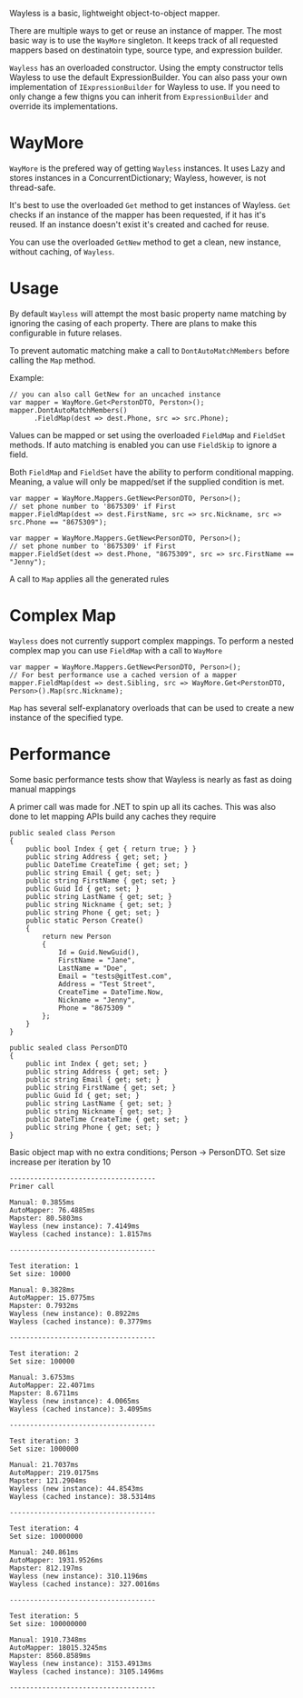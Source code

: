 Wayless is a basic, lightweight object-to-object mapper.

There are multiple ways to get or reuse an instance of mapper. The most basic 
way is to use the `WayMore` singleton.  It keeps track of all requested mappers
based on destinatoin type, source type, and expression builder.  

`Wayless` has an overloaded constructor. Using the empty constructor tells Wayless
to use the default ExpressionBuilder. You can also pass your own implementation of 
`IExpressionBuilder` for Wayless to use.  If you need to only change a few thigns you 
can inherit from `ExpressionBuilder` and override its implementations.

# WayMore
`WayMore` is the prefered way of getting `Wayless` instances.  It uses Lazy<T> and stores instances in a 
ConcurrentDictionary; Wayless, however, is not thread-safe.  

It's best to use the overloaded `Get` method to get instances of Wayless. `Get` checks if 
an instance of the mapper has been requested, if it has it's reused. If an instance doesn't exist it's created
and cached for reuse.

You can use the overloaded `GetNew` method to get a clean, new instance, without caching, of `Wayless`. 

# Usage

By default `Wayless` will attempt the most basic property name matching by ignoring the casing of each property.
There are plans to make this configurable in future relases. 

To prevent automatic matching make a call to `DontAutoMatchMembers` before calling the `Map` method.

Example:

	// you can also call GetNew for an uncached instance
	var mapper = WayMore.Get<PerstonDTO, Perston>(); 
	mapper.DontAutoMatchMembers()
		  .FieldMap(dest => dest.Phone, src => src.Phone);


Values can be mapped or set using the overloaded `FieldMap` and `FieldSet` methods. If auto matching is enabled 
you can use `FieldSkip` to ignore a field.  

Both `FieldMap` and `FieldSet` have the ability to perform conditional mapping. Meaning, a value will
only  be mapped/set if the supplied condition is met.

	var mapper = WayMore.Mappers.GetNew<PersonDTO, Person>();
	// set phone number to '8675309' if First
	mapper.FieldMap(dest => dest.FirstName, src => src.Nickname, src => src.Phone == "8675309"); 

	var mapper = WayMore.Mappers.GetNew<PersonDTO, Person>();
	// set phone number to '8675309' if First
	mapper.FieldSet(dest => dest.Phone, "8675309", src => src.FirstName == "Jenny"); 

A call to `Map` applies all the generated rules

# Complex Map
`Wayless` does not currently support complex mappings. To perform a nested complex map you can use `FieldMap`
with a call to `WayMore`

	var mapper = WayMore.Mappers.GetNew<PersonDTO, Person>();
	// For best performance use a cached version of a mapper
	mapper.FieldMap(dest => dest.Sibling, src => WayMore.Get<PerstonDTO, Person>().Map(src.Nickname); 
	



`Map` has several self-explanatory overloads   that can be used to create a new instance of the specified 
type.
                        
# Performance
Some basic performance tests show that Wayless is nearly as fast as doing manual mappings

A primer call was made for .NET to spin up all its caches. This was also done to let mapping 
APIs build any caches they require

    public sealed class Person
    {
        public bool Index { get { return true; } }
        public string Address { get; set; }
        public DateTime CreateTime { get; set; }
        public string Email { get; set; }
        public string FirstName { get; set; }
        public Guid Id { get; set; }
        public string LastName { get; set; }
        public string Nickname { get; set; }
        public string Phone { get; set; }
        public static Person Create()
        {
            return new Person
            {
                Id = Guid.NewGuid(),
                FirstName = "Jane",
                LastName = "Doe",
                Email = "tests@gitTest.com",
                Address = "Test Street",
                CreateTime = DateTime.Now,
                Nickname = "Jenny",
                Phone = "8675309 "
            };
        }
    }

    public sealed class PersonDTO
    {
        public int Index { get; set; }
        public string Address { get; set; }
        public string Email { get; set; }
        public string FirstName { get; set; }
        public Guid Id { get; set; }
        public string LastName { get; set; }
        public string Nickname { get; set; }
        public DateTime CreateTime { get; set; }
        public string Phone { get; set; }
    }


Basic object map with no extra conditions; Person -> PersonDTO. 
Set size increase per iteration by 10
    
	------------------------------------
	Primer call

	Manual: 0.3855ms
	AutoMapper: 76.4885ms
	Mapster: 80.5803ms
	Wayless (new instance): 7.4149ms
	Wayless (cached instance): 1.8157ms

	------------------------------------

	Test iteration: 1
	Set size: 10000

	Manual: 0.3828ms
	AutoMapper: 15.0775ms
	Mapster: 0.7932ms
	Wayless (new instance): 0.8922ms
	Wayless (cached instance): 0.3779ms

	------------------------------------

	Test iteration: 2
	Set size: 100000

	Manual: 3.6753ms
	AutoMapper: 22.4071ms
	Mapster: 8.6711ms
	Wayless (new instance): 4.0065ms
	Wayless (cached instance): 3.4095ms

	------------------------------------

	Test iteration: 3
	Set size: 1000000

	Manual: 21.7037ms
	AutoMapper: 219.0175ms
	Mapster: 121.2904ms
	Wayless (new instance): 44.8543ms
	Wayless (cached instance): 38.5314ms

	------------------------------------

	Test iteration: 4
	Set size: 10000000

	Manual: 240.861ms
	AutoMapper: 1931.9526ms
	Mapster: 812.197ms
	Wayless (new instance): 310.1196ms
	Wayless (cached instance): 327.0016ms

	------------------------------------

	Test iteration: 5
	Set size: 100000000

	Manual: 1910.7348ms
	AutoMapper: 18015.3245ms
	Mapster: 8560.8589ms
	Wayless (new instance): 3153.4913ms
	Wayless (cached instance): 3105.1496ms

	------------------------------------


